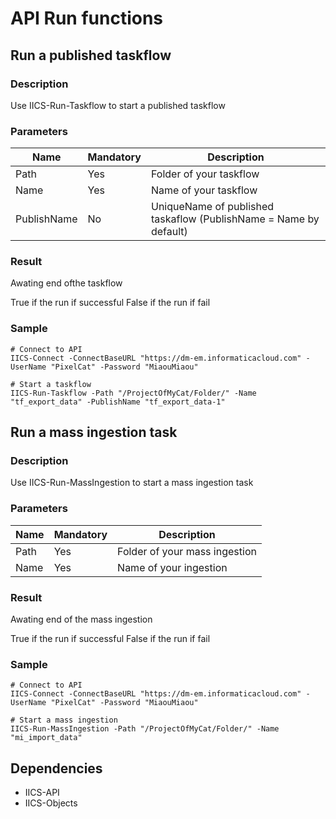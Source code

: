 # API Run functions 
## Run a published taskflow
### Description
Use IICS-Run-Taskflow to start a published taskflow

### Parameters
|Name|Mandatory|Description|
|---|---|---|
|Path|Yes|Folder of your taskflow|
|Name|Yes|Name of your taskflow|
|PublishName|No|UniqueName of published taskaflow (PublishName = Name by default)|

### Result
Awating end ofthe taskflow

True if the run if successful
False if the run if fail

### Sample

    # Connect to API
    IICS-Connect -ConnectBaseURL "https://dm-em.informaticacloud.com" -UserName "PixelCat" -Password "MiaouMiaou"

    # Start a taskflow
    IICS-Run-Taskflow -Path "/ProjectOfMyCat/Folder/" -Name "tf_export_data" -PublishName "tf_export_data-1"

## Run a mass ingestion task
### Description
Use IICS-Run-MassIngestion to start a mass ingestion task

### Parameters
|Name|Mandatory|Description|
|---|---|---|
|Path|Yes|Folder of your mass ingestion|
|Name|Yes|Name of your ingestion|

### Result
Awating end of the mass ingestion

True if the run if successful
False if the run if fail

### Sample

    # Connect to API
    IICS-Connect -ConnectBaseURL "https://dm-em.informaticacloud.com" -UserName "PixelCat" -Password "MiaouMiaou"

    # Start a mass ingestion
    IICS-Run-MassIngestion -Path "/ProjectOfMyCat/Folder/" -Name "mi_import_data"

## Dependencies
* IICS-API
* IICS-Objects